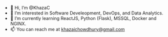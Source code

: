 - 👋 Hi, I’m @KhazaC
- 👀 I’m interested in Software Develeopment, DevOps, and Data Analytics.
- 🌱 I’m currently learning ReactJS, Python (Flask), MSSQL, Docker and NGINX.
- 📫 You can reach me at khazaichowdhury@gmail.com

<!---
KhazaC/KhazaC is a ✨ special ✨ repository because its `README.md` (this file) appears on your GitHub profile.
You can click the Preview link to take a look at your changes.
--->
